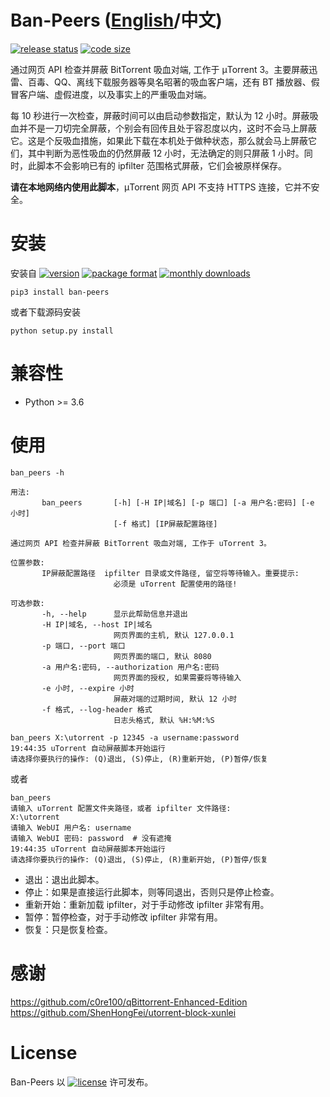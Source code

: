 # Ban-Peers ([English](https://github.com/SeaHOH/ban-peers/blob/master/README.md)/中文)
[![release status](https://img.shields.io/github/v/release/SeaHOH/ban-peers?include_prereleases&sort=semver)](https://github.com/SeaHOH/ban-peers/releases)
[![code size](https://img.shields.io/github/languages/code-size/SeaHOH/ban-peers)](https://github.com/SeaHOH/ban-peers)

通过网页 API 检查并屏蔽 BitTorrent 吸血对端, 工作于 μTorrent 3。主要屏蔽迅雷、百毒、QQ、离线下载服务器等臭名昭著的吸血客户端，还有 BT 播放器、假冒客户端、虚假进度，以及事实上的严重吸血对端。

每 10 秒进行一次检查，屏蔽时间可以由启动参数指定，默认为 12 小时。屏蔽吸血并不是一刀切完全屏蔽，个别会有回传且处于容忍度以内，这时不会马上屏蔽它。这是个反吸血措施，如果此下载在本机处于做种状态，那么就会马上屏蔽它们，其中判断为恶性吸血的仍然屏蔽 12 小时，无法确定的则只屏蔽 1 小时。同时，此脚本不会影响已有的 ipfilter 范围格式屏蔽，它们会被原样保存。

**请在本地网络内使用此脚本**，μTorrent 网页 API 不支持 HTTPS 连接，它并不安全。

# 安装
安装自
[![version](https://img.shields.io/pypi/v/ban-peers)](https://pypi.org/project/ban-peers/)
[![package format](https://img.shields.io/pypi/format/ban-peers)](https://pypi.org/project/ban-peers/#files)
[![monthly downloads](https://img.shields.io/pypi/dm/ban-peers)](https://pypi.org/project/ban-peers/#files)

    pip3 install ban-peers

或者下载源码安装

    python setup.py install

# 兼容性
- Python >= 3.6

# 使用
```
ban_peers -h

用法:
       ban_peers       [-h] [-H IP|域名] [-p 端口] [-a 用户名:密码] [-e 小时]
                       [-f 格式] [IP屏蔽配置路径]

通过网页 API 检查并屏蔽 BitTorrent 吸血对端, 工作于 uTorrent 3。

位置参数:
       IP屏蔽配置路径  ipfilter 目录或文件路径, 留空将等待输入。重要提示:
                       必须是 uTorrent 配置使用的路径!

可选参数:
       -h, --help      显示此帮助信息并退出
       -H IP|域名, --host IP|域名
                       网页界面的主机, 默认 127.0.0.1
       -p 端口, --port 端口
                       网页界面的端口, 默认 8080
       -a 用户名:密码, --authorization 用户名:密码
                       网页界面的授权, 如果需要将等待输入
       -e 小时, --expire 小时
                       屏蔽对端的过期时间, 默认 12 小时
       -f 格式, --log-header 格式
                       日志头格式, 默认 %H:%M:%S
```

```
ban_peers X:\utorrent -p 12345 -a username:password
19:44:35 uTorrent 自动屏蔽脚本开始运行
请选择你要执行的操作: (Q)退出, (S)停止, (R)重新开始, (P)暂停/恢复
```

或者

```
ban_peers
请输入 uTorrent 配置文件夹路径，或者 ipfilter 文件路径:
X:\utorrent
请输入 WebUI 用户名: username
请输入 WebUI 密码: password  # 没有遮掩
19:44:35 uTorrent 自动屏蔽脚本开始运行
请选择你要执行的操作: (Q)退出, (S)停止, (R)重新开始, (P)暂停/恢复
```

- 退出：退出此脚本。
- 停止：如果是直接运行此脚本，则等同退出，否则只是停止检查。
- 重新开始：重新加载 ipfilter，对于手动修改 ipfilter 非常有用。
- 暂停：暂停检查，对于手动修改 ipfilter 非常有用。
- 恢复：只是恢复检查。

# 感谢
https://github.com/c0re100/qBittorrent-Enhanced-Edition  
https://github.com/ShenHongFei/utorrent-block-xunlei

# License
Ban-Peers 以 [![license](https://img.shields.io/github/license/SeaHOH/ban-peers)](https://github.com/SeaHOH/ban-peers/blob/master/LICENSE) 许可发布。

